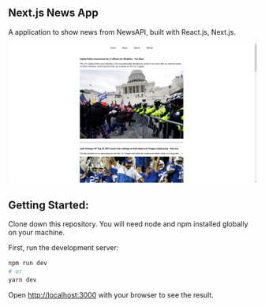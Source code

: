 ## Next.js News App

A application to show news from NewsAPI, built with React.js, Next.js.

![alt text](https://github.com/Vardhu2706/nextjs-news_app/blob/master/public/screenshot.png)

## Getting Started:

Clone down this repository. You will need node and npm installed globally on your machine.

First, run the development server:

```bash
npm run dev
# or
yarn dev
```

Open [http://localhost:3000](http://localhost:3000) with your browser to see the result.
